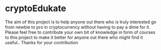 # cryptoEdukate
The aim of this project is to help anyone out there who is truly interested go from newbie to pro in cryptocurrency without having to pay a dime for it.
Please feel free to contribute your own bit of knowledge in form of courses to this project to make it better for anyone out there who might find it useful.. Thanks for your contribution
